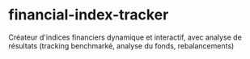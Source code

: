 # financial-index-tracker
Créateur d'indices financiers dynamique et interactif, avec analyse de résultats (tracking benchmarké, analyse du fonds, rebalancements)
